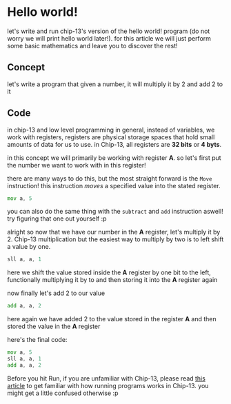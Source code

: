 ﻿# Hello world!
let's write and run chip-13's version of the hello world! program (do not worry
we will print hello world later!).
for this article we will just perform some basic mathematics and leave you to discover
the rest!

## Concept
let's write a program that given a number, it will multiply it by 2 and add 2 to it

## Code
in chip-13 and low level programming in general, instead of variables, we work with
registers, registers are physical storage spaces that hold small amounts of data
for us to use. in Chip-13, all registers are **32 bits** or **4 byts**.

in this concept we will primarily be working with register **A**. so let's first 
put the number we want to work with in this register!

there are many ways to do this, but the most straight forward is the `Move` instruction!
this instruction _moves_ a specified value into the stated register.

```asm
mov a, 5
```

you can also do the same thing with the `subtract` and `add` instruction aswell!
try figuring that one out yourself :p

alright so now that we have our number in the **A** register, let's multiply it by 2.
Chip-13 multiplication but the easiest way to multiply by two is to left shift 
a value by one.

```asm
sll a, a, 1
```

here we shift the value stored inside the **A** register by one bit to the left,
functionally multiplying it by to and then storing it into the **A** register again

now finally let's add 2 to our value

``` asm
add a, a, 2
```

here again we have added 2 to the value stored in the register **A** and then
stored the value in the **A** register

here's the final code:

``` asm
mov a, 5
sll a, a, 1
add a, a, 2
```

Before you hit Run, if you are unfamiliar with Chip-13, please read [this article](../Tutorials/Running%20scripts.md)
to get familiar with how running programs works in Chip-13. you might get a little
confused otherwise :p